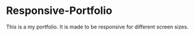# Responsive-Portfolio
This is a my portfolio. It is made to be responsive for different screen sizes. 
